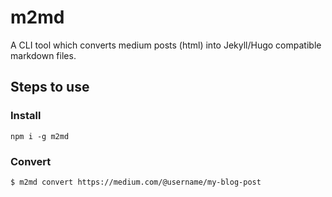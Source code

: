 # m2md

A CLI tool which converts medium posts (html) into Jekyll/Hugo compatible markdown files.

## Steps to use

### Install

```code
npm i -g m2md
```

### Convert

```code
$ m2md convert https://medium.com/@username/my-blog-post
```

